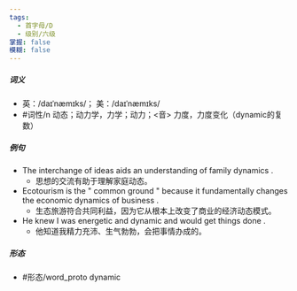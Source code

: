 ```yaml
---
tags:
  - 首字母/D
  - 级别/六级
掌握: false
模糊: false
---
```

##### 词义
- 英：/daɪˈnæmɪks/； 美：/daɪˈnæmɪks/
- #词性/n  动态；动力学，力学；动力；<音> 力度，力度变化（dynamic的复数）
##### 例句
- The interchange of ideas aids an understanding of family dynamics .
	- 思想的交流有助于理解家庭动态。
- Ecotourism is the " common ground " because it fundamentally changes the economic dynamics of business .
	- 生态旅游符合共同利益，因为它从根本上改变了商业的经济动态模式。
- He knew I was energetic and dynamic and would get things done .
	- 他知道我精力充沛、生气勃勃，会把事情办成的。
##### 形态
- #形态/word_proto dynamic
